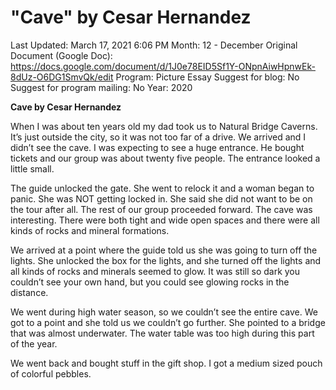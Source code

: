 # "Cave" by Cesar Hernandez

Last Updated: March 17, 2021 6:06 PM
Month: 12 - December
Original Document (Google Doc): https://docs.google.com/document/d/1J0e78EID5Sf1Y-ONpnAiwHpnwEk-8dUz-O6DG1SmvQk/edit
Program: Picture Essay
Suggest for blog: No
Suggest for program mailing: No
Year: 2020

**Cave by Cesar Hernandez**

When I was about ten years old my dad took us to Natural Bridge Caverns. It’s just outside the city, so it was not too far of a drive. We arrived and I didn’t see the cave. I was expecting to see a huge entrance. He bought tickets and our group was about twenty five people. The entrance looked a little small.

The guide unlocked the gate. She went to relock it and a woman began to panic. She was NOT getting locked in. She said she did not want to be on the tour after all. The rest of our group proceeded forward. The cave was interesting. There were both tight and wide open spaces and there were all kinds of rocks and mineral formations.

We arrived at a point where the guide told us she was going to turn off the lights. She unlocked the box for the lights, and she turned off the lights and all kinds of rocks and minerals seemed to glow. It was still so dark you couldn’t see your own hand, but you could see glowing rocks in the distance.

We went during high water season, so we couldn’t see the entire cave. We got to a point and she told us we couldn’t go further. She pointed to a bridge that was almost underwater. The water table was too high during this part of the year.

We went back and bought stuff in the gift shop. I got a medium sized pouch of colorful pebbles.